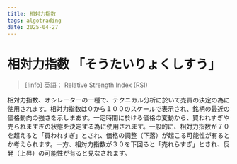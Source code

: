```yaml
---
title: 相対力指数
tags: algotrading
date: 2025-04-27
---
```


# 相対力指数 「そうたいりょくしすう」

> [!info] 英語：
> Relative Strength Index (RSI)

相対力指数、オシレーターの一種で、テクニカル分析に於いて売買の決定の為に使用されます。相対力指数は０から１００のスケールで表示され、銘柄の最近の価格動向の強さを示しまあす。一定時間に於ける価格の変動から、買われすぎや売られますぎの状態を決定する為に使用されます。一般的に、相対力指数が７０を超えると「買われすぎ」とされ、価格の調整（下落）が起こる可能性が有るとか考えられます。一方、相対力指数が３０を下回ると「売れらすぎ」とされ、反発（上昇）の可能性が有ると見なされます。

